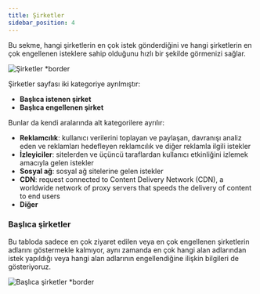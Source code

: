 ```yaml
---
title: Şirketler
sidebar_position: 4
---
```


Bu sekme, hangi şirketlerin en çok istek gönderdiğini ve hangi şirketlerin en çok engellenen isteklere sahip olduğunu hızlı bir şekilde görmenizi sağlar.

![Şirketler \*border](https://cdn.adtidy.org/content/kb/dns/private/new_dns/statistics/companies.png)

Şirketler sayfası iki kategoriye ayrılmıştır:

- **Başlıca istenen şirket**
- **Başlıca engellenen şirket**

Bunlar da kendi aralarında alt kategorilere ayrılır:

- **Reklamcılık**: kullanıcı verilerini toplayan ve paylaşan, davranışı analiz eden ve reklamları hedefleyen reklamcılık ve diğer reklamla ilgili istekler
- **İzleyiciler**: sitelerden ve üçüncü taraflardan kullanıcı etkinliğini izlemek amacıyla gelen istekler
- **Sosyal ağ**: sosyal ağ sitelerine gelen istekler
- **CDN**: request connected to Content Delivery Network (CDN), a worldwide network of proxy servers that speeds the delivery of content to end users
- **Diğer**

### Başlıca şirketler

Bu tabloda sadece en çok ziyaret edilen veya en çok engellenen şirketlerin adlarını göstermekle kalmıyor, aynı zamanda en çok hangi alan adlarından istek yapıldığı veya hangi alan adlarının engellendiğine ilişkin bilgileri de gösteriyoruz.

![Başlıca şirketler \*border](https://cdn.adtidy.org/content/kb/dns/private/new_dns/statistics/top_companies_breakdown.png)
